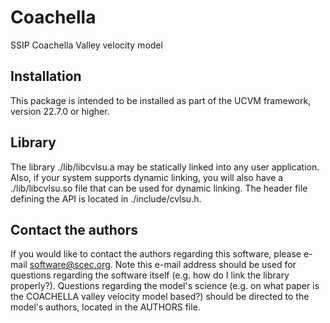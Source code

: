 # Coachella  

SSIP Coachella Valley velocity model

## Installation

This package is intended to be installed as part of the UCVM framework,
version 22.7.0 or higher. 

## Library

The library ./lib/libcvlsu.a may be statically linked into any
user application. Also, if your system supports dynamic linking,
you will also have a ./lib/libcvlsu.so file that can be used
for dynamic linking. The header file defining the API is located
in ./include/cvlsu.h.

## Contact the authors

If you would like to contact the authors regarding this software,
please e-mail software@scec.org. Note this e-mail address should
be used for questions regarding the software itself (e.g. how
do I link the library properly?). Questions regarding the model's
science (e.g. on what paper is the COACHELLA valley velocity model
based?) should be directed to the model's authors, located in the
AUTHORS file.
